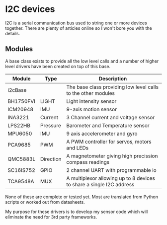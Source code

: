 # I2C devices

I2C is a serial communication bus used to string one or more devices together. There are plenty of articles online so I won't bore you with the details.

## Modules

A base class exists to provide all the low level calls and a number of higher level drivers have been created on top of this base.

|  Module   | Type      | Description                                                          |
|-----------|-----------|----------------------------------------------------------------------|
| i2cBase   |           | The base class providing low level calls to the other modules        |
| BH1750FVI | LIGHT     | Light intensity sensor                                               |
| ICM20948  | IMU       | 9-axis motion sensor                                                 |
| INA3221   | Current   | 3 Channel current and voltage sensor                                 |
| LPS22HB   | Pressure  | Barometer and Temperature sensor                                     |
| MPU6050   | IMU       | 9 axis accelerometer and gyro                                        |
| PCA9685   | PWM       | A PWM controller for servos, motors and LEDs                         |
| QMC5883L  | Direction | A magnetometer giving high precission compass readings               |
| SC16IS752 | GPIO      | 2 channel UART with programmable io                                  |
| TCA9548A  | MUX       | A multiplexor allowing up to 8 devices to share a single I2C address |

None of these are complete or tested yet.  Most are translated from Python scripts or worked out from datasheets.

My purpose for these drivers is to develop my sensor code which will eliminate the need for 3rd party frameworks.
